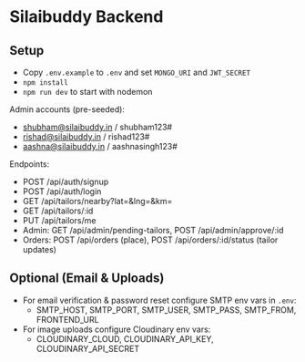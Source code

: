 # Silaibuddy Backend

## Setup
- Copy `.env.example` to `.env` and set `MONGO_URI` and `JWT_SECRET`
- `npm install`
- `npm run dev` to start with nodemon

Admin accounts (pre-seeded):
- shubham@silaibuddy.in / shubham123#
- rishad@silaibuddy.in / rishad123#
- aashna@silaibuddy.in / aashnasingh123#

Endpoints:
- POST /api/auth/signup
- POST /api/auth/login
- GET /api/tailors/nearby?lat=&lng=&km=
- GET /api/tailors/:id
- PUT /api/tailors/me
- Admin: GET /api/admin/pending-tailors, POST /api/admin/approve/:id
- Orders: POST /api/orders (place), POST /api/orders/:id/status (tailor updates)

## Optional (Email & Uploads)
- For email verification & password reset configure SMTP env vars in `.env`:
  - SMTP_HOST, SMTP_PORT, SMTP_USER, SMTP_PASS, SMTP_FROM, FRONTEND_URL
- For image uploads configure Cloudinary env vars:
  - CLOUDINARY_CLOUD, CLOUDINARY_API_KEY, CLOUDINARY_API_SECRET
